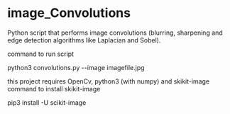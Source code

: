 # image_Convolutions
Python script that performs image convolutions (blurring, sharpening and edge detection algorithms like Laplacian and Sobel).  

command to run script

  python3 convolutions.py --image imagefile.jpg

this project requires OpenCv, python3 (with numpy) and skikit-image
command to install skikit-image

  pip3 install -U scikit-image

